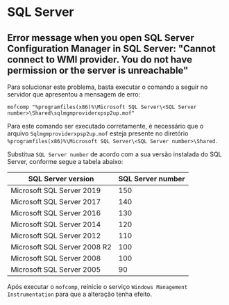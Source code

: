 # SQL Server

## Error message when you open SQL Server Configuration Manager in SQL Server: "Cannot connect to WMI provider. You do not have permission or the server is unreachable"

Para solucionar este problema, basta executar o comando a seguir no servidor que apresentou a mensagem de erro:

```
mofcomp "%programfiles(x86)%\Microsoft SQL Server\<SQL Server number>\Shared\sqlmgmproviderxpsp2up.mof"
```

Para este comando ser executado corretamente, é necessário que o arquivo ```Sqlmgmproviderxpsp2up.mof``` esteja presente no diretório ```%programfiles(x86)%\Microsoft SQL Server\<SQL Server number>\Shared```.

Substitua ```SQL Server number``` de acordo com a sua versão instalada do SQL Server, conforme segue a tabela abaixo:

SQL Server version            | SQL Server number
------------------------------|------------------
Microsoft SQL Server 2019     | 150
Microsoft SQL Server 2017     | 140
Microsoft SQL Server 2016     | 130
Microsoft SQL Server 2014     | 120
Microsoft SQL Server 2012     | 110
Microsoft SQL Server 2008 R2  | 100
Microsoft SQL Server 2008     | 100
Microsoft SQL Server 2005     | 90

Após executar o ```mofcomp```, reinicie o serviço ```Windows Management Instrumentation``` para que a alteração tenha efeito.
